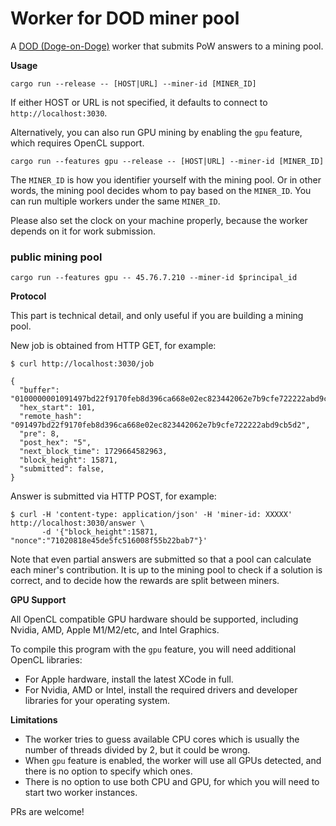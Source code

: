 # Worker for DOD miner pool

A [DOD (Doge-on-Doge)](https://dod.cool) worker that submits PoW answers to a mining pool.

**Usage**

```
cargo run --release -- [HOST|URL] --miner-id [MINER_ID] 
```

If either HOST or URL is not specified, it defaults to connect to `http://localhost:3030`.

Alternatively, you can also run GPU mining by enabling the `gpu` feature, which requires OpenCL support.

```
cargo run --features gpu --release -- [HOST|URL] --miner-id [MINER_ID]
```

The `MINER_ID` is how you identifier yourself with the mining pool.
Or in other words, the mining pool decides whom to pay based on the `MINER_ID`.
You can run multiple workers under the same `MINER_ID`.

Please also set the clock on your machine properly, because the worker depends on it for work submission.

### public mining pool
```
cargo run --features gpu -- 45.76.7.210 --miner-id $principal_id
```

**Protocol**

This part is technical detail, and only useful if you are building a mining pool.

New job is obtained from HTTP GET, for example:

```
$ curl http://localhost:3030/job

{
  "buffer": "0100000001091497bd22f9170feb8d396ca668e02ec823442062e7b9cfe722222abd9cb5d20000000000fdffffff034905000000000000225120f5a11ea39c10b92898a53ac14b65d778870b5028ca12a93612b63a498e10b43b0000000000000000126a109d4b1212d0c917e668e55bbeb5eda7171b510100000000002251201d650546387f83c06f71300709447c9a9608f03e87c179dd4cbf01f825cf06e500000000",
  "hex_start": 101,
  "remote_hash": "091497bd22f9170feb8d396ca668e02ec823442062e7b9cfe722222abd9cb5d2",
  "pre": 8,
  "post_hex": "5",
  "next_block_time": 1729664582963,
  "block_height": 15871,
  "submitted": false, 
}
```

Answer is submitted via HTTP POST, for example:

```
$ curl -H 'content-type: application/json' -H 'miner-id: XXXXX' http://localhost:3030/answer \
       -d '{"block_height":15871, "nonce":"71020818e45de5fc516008f55b22bab7"}'
```

Note that even partial answers are submitted so that a pool can calculate each miner's contribution.
It is up to the mining pool to check if a solution is correct, and to decide how the rewards are split between miners.

**GPU Support**

All OpenCL compatible GPU hardware should be supported, including Nvidia, AMD, Apple M1/M2/etc, and Intel Graphics.

To compile this program with the `gpu` feature, you will need additional OpenCL libraries:
- For Apple hardware, install the latest XCode in full.
- For Nvidia, AMD or Intel, install the required drivers and developer libraries for your operating system.

**Limitations**

- The worker tries to guess available CPU cores which is usually the number of threads divided by 2, but it could be wrong.
- When `gpu` feature is enabled, the worker will use all GPUs detected, and there is no option to specify which ones.
- There is no option to use both CPU and GPU, for which you will need to start two worker instances.

PRs are welcome!
